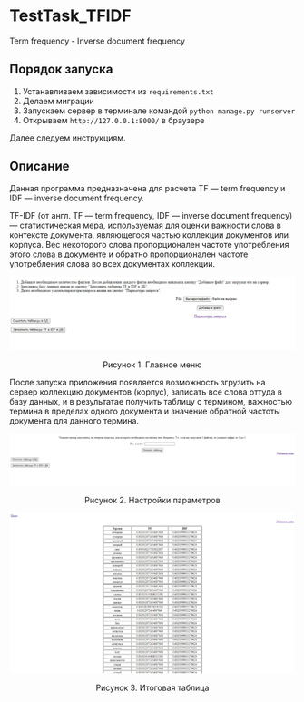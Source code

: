 # TestTask_TFIDF
Term frequency - Inverse document frequency

## Порядок запуска
1) Устанавливаем зависимости из `requirements.txt`
2) Делаем миграции
3) Запускаем сервер в терминале командой `python manage.py runserver`
4) Открываем `http://127.0.0.1:8000/` в браузере   
   
Далее следуем инструкциям.


## Описание

Данная программа предназначена для расчета TF — term frequency и IDF — inverse document frequency.

TF-IDF (от англ. TF — term frequency, IDF — inverse document frequency) — статистическая мера, используемая для оценки важности слова в контексте документа, являющегося частью коллекции документов или корпуса. Вес некоторого слова пропорционален частоте употребления этого слова в документе и обратно пропорционален частоте употребления слова во всех документах коллекции.  

![Главное меню программы](https://github.com/Minigamy/TestTask_TFIDF/blob/master/img/tfidf1.PNG)
<center>Рисунок 1. Главное меню</center>  
  
  

После запуска приложения появляется возможность згрузить на сервер коллекцию документов (корпус), записать все слова оттуда в базу данных, и в результатае получить таблицу с термином, важностью термина в пределах одного документа и значение обратной частоты документа для данного термина.  


![Выбор документа](https://github.com/Minigamy/TestTask_TFIDF/blob/master/img/tfidf2.PNG)
<center>Рисунок 2. Настройки параметров</center>


![Таблица](https://github.com/Minigamy/TestTask_TFIDF/blob/master/img/tfidf3.PNG)
<center>Рисунок 3. Итоговая таблица</center>